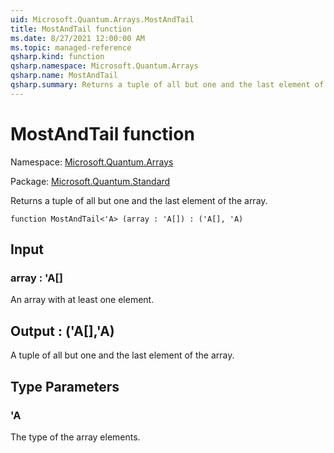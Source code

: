 ```yaml
---
uid: Microsoft.Quantum.Arrays.MostAndTail
title: MostAndTail function
ms.date: 8/27/2021 12:00:00 AM
ms.topic: managed-reference
qsharp.kind: function
qsharp.namespace: Microsoft.Quantum.Arrays
qsharp.name: MostAndTail
qsharp.summary: Returns a tuple of all but one and the last element of the array.
---
```


# MostAndTail function

Namespace: [Microsoft.Quantum.Arrays](xref:Microsoft.Quantum.Arrays)

Package: [Microsoft.Quantum.Standard](https://nuget.org/packages/Microsoft.Quantum.Standard)


Returns a tuple of all but one and the last element of the array.

```qsharp
function MostAndTail<'A> (array : 'A[]) : ('A[], 'A)
```


## Input

### array : 'A[]

An array with at least one element.



## Output : ('A[],'A)

A tuple of all but one and the last element of the array.

## Type Parameters

### 'A

The type of the array elements.